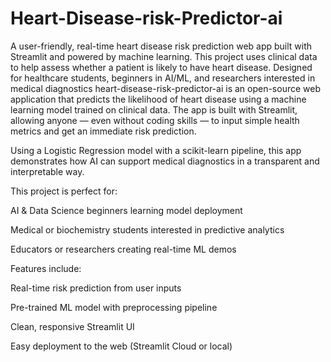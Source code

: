 # Heart-Disease-risk-Predictor-ai
A user-friendly, real-time heart disease risk prediction web app built with Streamlit and powered by machine learning. This project uses clinical data to help assess whether a patient is likely to have heart disease. Designed for healthcare students, beginners in AI/ML, and researchers interested in medical diagnostics
heart-disease-risk-predictor-ai is an open-source web application that predicts the likelihood of heart disease using a machine learning model trained on clinical data. The app is built with Streamlit, allowing anyone — even without coding skills — to input simple health metrics and get an immediate risk prediction.

Using a Logistic Regression model with a scikit-learn pipeline, this app demonstrates how AI can support medical diagnostics in a transparent and interpretable way.

This project is perfect for:

AI & Data Science beginners learning model deployment

Medical or biochemistry students interested in predictive analytics

Educators or researchers creating real-time ML demos

Features include:

Real-time risk prediction from user inputs

Pre-trained ML model with preprocessing pipeline

Clean, responsive Streamlit UI

Easy deployment to the web (Streamlit Cloud or local)
